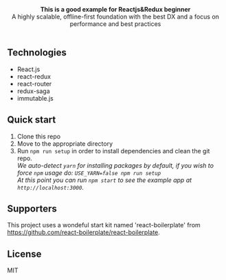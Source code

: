 <div align="center"><strong>This is a good example for Reactjs&Redux beginner</strong></div>
<div align="center">A highly scalable, offline-first foundation with the best DX and a focus on performance and best practices</div>

<br />


## Technologies

  - React.js
  - react-redux
  - react-router
  - redux-saga
  - immutable.js

## Quick start

1. Clone this repo
2. Move to the appropriate directory
3. Run `npm run setup` in order to install dependencies and clean the git repo.<br />
   *We auto-detect `yarn` for installing packages by default, if you wish to force `npm` usage do: `USE_YARN=false npm run setup`*<br />
   *At this point you can run `npm start` to see the example app at `http://localhost:3000`.*

## Supporters

This project uses a wondeful start kit named 'react-boilerplate' from https://github.com/react-boilerplate/react-boilerplate.

## License

MIT
